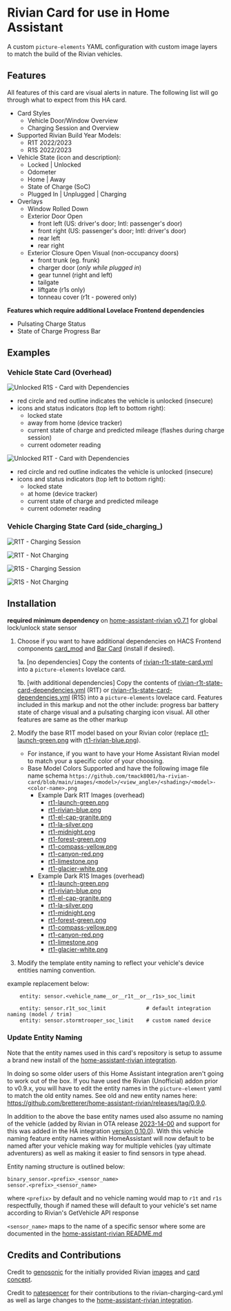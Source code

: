 # Rivian Card for use in Home Assistant

A custom `picture-elements` YAML configuration with custom image layers to match the build of the Rivian vehicles.

## Features
All features of this card are visual alerts in nature. The following list will go through what to expect from this HA card.

- Card Styles
  - Vehicle Door/Window Overview
  - Charging Session and Overview
- Supported Rivian Build Year Models:
    - R1T 2022/2023
    - R1S 2022/2023
- Vehicle State (icon and description):
    - Locked | Unlocked
    - Odometer
    - Home | Away
    - State of Charge (SoC)
    - Plugged In | Unplugged | Charging
- Overlays
  - Window Rolled Down
  - Exterior Door Open
      - front left (US: driver's door; Intl: passenger's door)
      - front right (US: passenger's door; Intl: driver's door)
      - rear left
      - rear right
  - Exterior Closure Open Visual (non-occupancy doors)
      - front trunk (eg. frunk)
      - charger door (*only while plugged in*)
      - gear tunnel (right and left)
      - tailgate
      - liftgate (r1s only)
      - tonneau cover (r1t - powered only)

**Features which require additional Lovelace Frontend dependencies**
- Pulsating Charge Status
- State of Charge Progress Bar

## Examples

### Vehicle State Card (Overhead)

![Unlocked R1S - Card with Dependencies](.github/images/unlocked-r1s-dependencies.png?raw=true)
- red circle and red outline indicates the vehicle is unlocked (insecure)
- icons and status indicators (top left to bottom right):
  - locked state
  - away from home (device tracker)
  - current state of charge and predicted mileage (flashes during charge session)
  - current odometer reading

![Unlocked R1T - Card with Dependencies](.github/images/unlocked-r1t-dependencies.png?raw=true)
- red circle and red outline indicates the vehicle is unlocked (insecure)
- icons and status indicators (top left to bottom right):
  - locked state
  - at home (device tracker)
  - current state of charge and predicted mileage
  - current odometer reading


### Vehicle Charging State Card (side_charging_)

![R1T - Charging Session](.github/images/plugged-in-charging-r1t.png?raw=true)

![R1T - Not Charging](.github/images/not-plugged-in-r1t.png?raw=true)

![R1S - Charging Session](.github/images/plugged-in-charging-r1s.png?raw=true)

![R1S - Not Charging](.github/images/not-plugged-in-r1s.png?raw=true)



## Installation

**required minimum dependency** on [home-assistant-rivian v0.7.1](https://github.com/bretterer/home-assistant-rivian/releases/tag/0.7.1) for global lock/unlock state sensor

1. Choose if you want to have additional dependencies on HACS Frontend components [card_mod](https://github.com/thomasloven/lovelace-card-mod) and [Bar Card](https://github.com/custom-cards/bar-card) (install if desired).

    1a. [no dependencies] Copy the contents of [rivian-r1t-state-card.yml](https://github.com/tmack8001/ha-rivian-card/blob/main/src/custom-elements/rivian-r1t-state-card.yml) into a `picture-elements` lovelace card.

    1b. [with additional dependencies] Copy the contents of [rivian-r1t-state-card-dependencies.yml](https://github.com/tmack8001/ha-rivian-card/blob/main/src/custom-elements/rivian-r1t-state-card-dependencies.yml) (R1T) or [rivian-r1s-state-card-dependencies.yml](https://github.com/tmack8001/ha-rivian-card/blob/main/src/custom-elements/rivian-r1s-state-card-dependencies.yml) (R1S) into a `picture-elements` lovelace card. Features included in this markup and not the other include: progress bar battery state of charge visual and a pulsating charging icon visual. All other features are same as the other markup

2. Modify the base R1T model based on your Rivian color (replace [rt1-launch-green.png](https://github.com/tmack8001/ha-rivian-card/blob/main/images/r1t/overhead/dark/r1t-launch-green.png) with [rt1-rivian-blue.png](https://github.com/tmack8001/ha-rivian-card/blob/main/images/r1t/overhead/dark/r1t-rivian-blue.png)).
    - For instance, if you want to have your Home Assistant Rivian model to match your a specific color of your choosing.
    - Base Model Colors Supported and have the following image file name schema `https://github.com/tmack8001/ha-rivian-card/blob/main/images/<model>/<view_angle>/<shading>/<model>-<color-name>.png`
        - Example Dark R1T Images (overhead)
            - [rt1-launch-green.png](https://github.com/tmack8001/ha-rivian-card/blob/main/src/images/r1t/overhead/dark/r1t-launch-green.png)
            - [rt1-rivian-blue.png](https://github.com/tmack8001/ha-rivian-card/blob/main/src/images/r1t/overhead/dark/r1t-rivian-blue.png)
            - [rt1-el-cap-granite.png](https://github.com/tmack8001/ha-rivian-card/blob/main/src/images/r1t/overhead/dark/r1t-el-cap-granite.png)
            - [rt1-la-silver.png](https://github.com/tmack8001/ha-rivian-card/blob/main/src/images/r1t/overhead/dark/r1t-launch-green.png)
            - [rt1-midnight.png](https://github.com/tmack8001/ha-rivian-card/blob/main/src/images/r1t/overhead/dark/r1t-midnight.png)
            - [rt1-forest-green.png](https://github.com/tmack8001/ha-rivian-card/blob/main/src/images/r1t/overhead/dark/r1t-forest-green.png)
            - [rt1-compass-yellow.png](https://github.com/tmack8001/ha-rivian-card/blob/main/src/images/r1t/overhead/dark/r1t-compass-yellow.png)
            - [rt1-canyon-red.png](https://github.com/tmack8001/ha-rivian-card/blob/main/src/images/r1t/overhead/dark/r1t-canyon-red.png)
            - [rt1-limestone.png](https://github.com/tmack8001/ha-rivian-card/blob/main/src/images/r1t/overhead/dark/r1t-limestone.png)
            - [rt1-glacier-white.png](https://github.com/tmack8001/ha-rivian-card/blob/main/src/images/r1t/overhead/dark/r1t-glacier-white.png)
        - Example Dark R1S Images (overhead)
            - [rt1-launch-green.png](https://github.com/tmack8001/ha-rivian-card/blob/main/src/images/r1s/overhead/dark/r1s-launch-green.png)
            - [rt1-rivian-blue.png](https://github.com/tmack8001/ha-rivian-card/blob/main/src/images/r1s/overhead/dark/r1s-rivian-blue.png)
            - [rt1-el-cap-granite.png](https://github.com/tmack8001/ha-rivian-card/blob/main/src/images/r1s/overhead/dark/r1s-el-cap-granite.png)
            - [rt1-la-silver.png](https://github.com/tmack8001/ha-rivian-card/blob/main/src/images/r1s/overhead/dark/r1s-launch-green.png)
            - [rt1-midnight.png](https://github.com/tmack8001/ha-rivian-card/blob/main/src/images/r1s/overhead/dark/r1s-midnight.png)
            - [rt1-forest-green.png](https://github.com/tmack8001/ha-rivian-card/blob/main/src/images/r1s/overhead/dark/r1s-forest-green.png)
            - [rt1-compass-yellow.png](https://github.com/tmack8001/ha-rivian-card/blob/main/src/images/r1s/overhead/dark/r1s-compass-yellow.png)
            - [rt1-canyon-red.png](https://github.com/tmack8001/ha-rivian-card/blob/main/src/images/r1s/overhead/dark/r1s-canyon-red.png)
            - [rt1-limestone.png](https://github.com/tmack8001/ha-rivian-card/blob/main/src/images/r1s/overhead/dark/r1s-limestone.png)
            - [rt1-glacier-white.png](https://github.com/tmack8001/ha-rivian-card/blob/main/src/images/r1s/overhead/dark/r1s-glacier-white.png)

3. Modify the template entity naming to reflect your vehicle's device entities naming convention.

example replacement below:
```
    entity: sensor.<vehicle_name__or__r1t__or__r1s>_soc_limit
```

```
    entity: sensor.r1t_soc_limit             # default integration naming (model / trim)
    entity: sensor.stormtrooper_soc_limit    # custom named device
```

### Update Entity Naming

Note that the entity names used in this card's repository is setup to assume a brand new install of the [home-assistant-rivian integration](https://github.com/bretterer/home-assistant-rivian).

In doing so some older users of this Home Assistant integration aren't going to work out of the box. If you have used the Rivian (Unofficial) addon prior to v0.9.x, you will have to edit the entity names in the `picture-element` yaml to match the old entity names.  See old and new entity names here: https://github.com/bretterer/home-assistant-rivian/releases/tag/0.9.0.

In addition to the above the base entity names used also assume no naming of the vehicle (added by Rivian in OTA release [2023-14-00](https://rivian.software/2023-14-00/) and support for this was added in the HA integration [version 0.10.0](https://github.com/bretterer/home-assistant-rivian/releases/tag/0.10.0)). With this vehicle naming feature entity names within HomeAssistant will now default to be named after your vehicle making way for multiple vehicles (yay ultimate adventurers) as well as making it easier to find sensors in type ahead.

Entity naming structure is outlined below:

```
binary_sensor.<prefix>_<sensor_name>
sensor.<prefix>_<sensor_name>
```

where `<prefix>` by default and no vehicle naming would map to `r1t` and `r1s` respectfully, though if named these will default to your vehicle's set name according to Rivian's GetVehicle API response

`<sensor_name>` maps to the name of a specific sensor where some are documented in the [home-assistant-rivian README.md](https://github.com/bretterer/home-assistant-rivian#available-sensors)

## Credits and Contributions

Credit to [genosonic](https://community.home-assistant.io/u/genosonic) for the initially provided Rivian [images](https://community.home-assistant.io/t/generic-vehicle-card/397844/28) and [card concept](https://community.home-assistant.io/t/generic-vehicle-card/397844/5).

Credit to [natespencer](https://github.com/tmack8001/ha-rivian-card/commits?author=natekspencer) for their contributions to the rivian-charging-card.yml as well as large changes to the [home-assistant-rivian integration](https://github.com/bretterer/home-assistant-rivian).